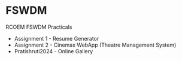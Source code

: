 # FSWDM
 RCOEM FSWDM Practicals

* Assignment 1 - Resume Generator
* Assignment 2 - Cinemax WebApp (Theatre Management System)
* Pratishruti2024 - Online Gallery
